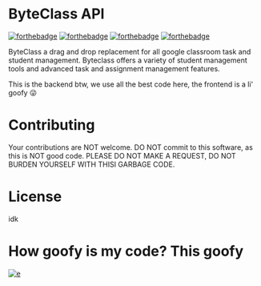 # ByteClass API

[![forthebadge](https://forthebadge.com/images/badges/made-with-typescript.svg)](https://forthebadge.com)
[![forthebadge](https://forthebadge.com/images/badges/built-with-love.svg)](https://forthebadge.com)
[![forthebadge](https://forthebadge.com/images/badges/powered-by-black-magic.svg)](https://forthebadge.com)
[![forthebadge](https://forthebadge.com/images/badges/not-a-bug-a-feature.svg)](https://forthebadge.com)

ByteClass a drag and drop replacement for all google classroom
task and student management. Byteclass offers a variety of student
management tools and advanced task and assignment management features.

This is the backend btw, we use all the best code here, the frontend is a li' goofy 😜

# Contributing

Your contributions are NOT welcome. DO NOT commit to this software, as this is NOT good code. PLEASE DO NOT MAKE A REQUEST, DO NOT BURDEN YOURSELF WITH THISI GARBAGE CODE.

# License

idk

# How goofy is my code? This goofy

[![e](https://pbs.twimg.com/media/GNnN-FYXIAAP-cf?format=jpg&name=large)]()
